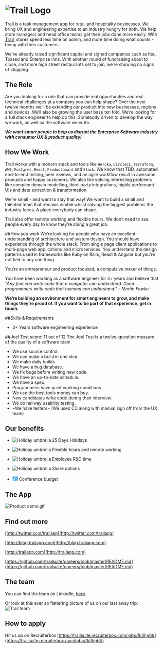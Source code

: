 # ![Trail Logo](/assets/trail-logo.png "Trail")

Trail is a task management app for retail and hospitality businesses. We bring UX and engineering expertise to an industry hungry for both. We help store managers and head office teams get their jobs done more easily. With [Trail](http://trailapp.com), stores spend less time on admin, and more time doing what counts - being with their customers.

We’ve already raised significant capital and signed companies such as Itsu, Tossed and Enterprise Inns. With another round of fundraising about to close, and more high street restaurants set to join, we’re showing no signs of stopping.

## The Role
Are you looking for a role that can provide real opportunities and real technical challenges at a company you can help shape? Over the next twelve months we’ll be extending our product into new businesses, regions and devices. We’ll also be growing the user base ten fold. We’re looking for a full stack engineer to help do this. Somebody driven to develop the way we work, as well as the software we write.

**_We want smart people to help us disrupt the Enterprise Software industry with consumer UX & product quality!_**

## How We Work
Trail works with a modern stack and tools like `Heroku`, `CircleCI`, `Terraform`, `AWS`, `Postgres`, `React`, `Productboard` and `Slack`. We know that TDD, automated end-to-end testing, peer reviews, and an agile workflow result in awesome products and happy customers. We also like solving interesting problems like complex domain modelling, third-party integrations, highly performant UIs and data extraction & transformation.

We’re small - and want to stay that way! We want to build a small and talented team that remains nimble whilst solving the biggest problems the industry faces. A place everybody can shape.

Trail also offer remote working and flexible hours. We don’t need to see people every day to know they’re doing a great job.

##How you work
We’re looking for people who have an excellent understanding of architecture and system design. You should have experience through the whole stack. From single page client applications to multi-page web applications and microservices. You understand the design patterns used in frameworks like Ruby on Rails, React & Angular but you’re not tied to any one thing.

You’re an entrepreneur and product focused, a compulsive maker of things.

You have been working as a software engineer for 3+ years and believe that _"Any fool can write code that a computer can understand. Good programmers write code that humans can understand." - Martin Fowler_

**We’re building an environment for smart engineers to grow, and make things they’re proud of. If you want to be part of that experience, get in touch.**

##Skills & Requirements
- 3+ Years software engineering experience

##Joel Test score: 11 out of 12
The Joel Test is a twelve-question measure of the quality of a software team.

- We use source control.
- We can make a build in one step.
- We make daily builds.
- We have a bug database.
- We fix bugs before writing new code.
- We have an up-to-date schedule.
- We have a spec.
- Programmers have quiet working conditions.
- We use the best tools money can buy.
- New candidates write code during their interview.
- We do hallway usability testing.
- ~We have testers~ (We used CD along with manual sign off from the UX team)

## Our benefits 

- <img src="/assets/nucleo/objects-color_umbrella-14.png" 
alt="Holiday umbrella" width="18" height="18" /> 25 Days Holidays

- <img src="/assets/nucleo/ui-color-2_time-clock.png" 
alt="Holiday umbrella" width="18" height="18" /> Flexible hours and remote working

- <img src="/assets/nucleo/ui-color-2_favourite-31.png" 
alt="Holiday umbrella" width="18" height="18" /> Employee R&D time

- <img src="/assets/nucleo/files-color_money.png" 
alt="Holiday umbrella" width="18" height="18" /> Share options

- <img src="assets/nucleo/business-color_badge.png" 
alt="Conference badge" width="18" height="18" /> Conference budget

## The App

![Product demo gif](/assets/product.gif "Product demo gif")

## Find out more

[http://twitter.com/trailapp](http://twitter.com/trailapp)

[http://blog.trailapp.com](http://blog.trailapp.com)

[http://trailapp.com](http://trailapp.com)

[https://github.com/trailsuite/careers/blob/master/README.md](https://github.com/trailsuite/careers/blob/master/README.md)

## The team

You can find the team on LinkedIn, [here](https://www.linkedin.com/vsearch/p?f_CC=9249864&trk=rr_connectedness).

Or look at this ever so flattering picture of us on our last away trip: ![Trail team](/assets/team.jpg "Trail team")

## How to apply

Hit us up on Recruiterbox [https://trailsuite.recruiterbox.com/jobs/fk0hp6l/](https://trailsuite.recruiterbox.com/jobs/fk0hp6l/)
